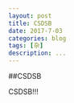 ```yaml
---
layout: post
title: CSDSB
date: 2017-7-03
categories: blog
tags: [杂]
description: ...
---
```


##CSDSB

CSDSB!!!








